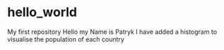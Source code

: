 # hello_world
My first repository
Hello my Name is Patryk
I have added a histogram to visualise the population of each country
